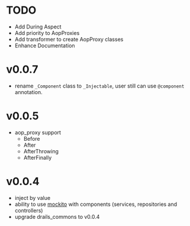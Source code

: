 # TODO

* Add During Aspect
* Add priority to AopProxies
* Add transformer to create AopProxy classes
* Enhance Documentation

# v0.0.7

* rename `_Component` class to `_Injectable`, user still can use `@component` annotation.

# v0.0.5

* aop_proxy support
  - Before
  - After
  - AfterThrowing
  - AfterFinally

# v0.0.4

* inject by value
* ability to use [mockito](https://pub.dartlang.org/packages/mockito) with components (services, repositories and controllers)
* upgrade drails_commons to v0.0.4